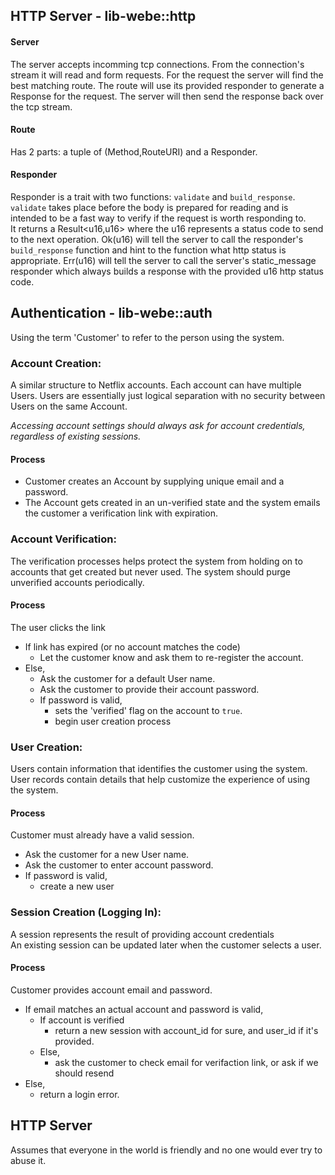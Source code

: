 ## HTTP Server - lib-webe::http

#### Server
The server accepts incomming tcp connections.  From the connection's stream it will read and form requests.
For the request the server will find the best matching route.  The route will use its provided responder to generate a Response for the request.  The server will then send the response back over the tcp stream.

#### Route
Has 2 parts:  a tuple of (Method,RouteURI) and a Responder.

#### Responder
Responder is a trait with two functions: `validate` and `build_response`.  
`validate` takes place before the body is prepared for reading and is intended to be a fast way to verify if the request is worth responding to.  
It returns a Result<u16,u16> where the u16 represents a status code to send to the next operation. Ok(u16) will tell the server to call the responder's `build_response` function and hint to the function what http status is appropriate. Err(u16) will tell the server to call the server's static_message responder which always builds a response with the provided u16 http status code.


## Authentication - lib-webe::auth

Using the term 'Customer' to refer to the person using the system.

### Account Creation:
A similar structure to Netflix accounts.  Each account can have multiple Users. Users are essentially just logical separation with no security between Users on the same Account.

*Accessing account settings should always ask for account credentials, regardless of existing sessions.*

#### Process
 - Customer creates an Account by supplying unique email and a password.
 - The Account gets created in an un-verified state and the system emails the customer a verification link with expiration.

### Account Verification:
The verification processes helps protect the system from holding on to accounts that get created but never used.  The system should purge unverified accounts periodically.

#### Process 
The user clicks the link
- If link has expired (or no account matches the code)
  - Let the customer know and ask them to re-register the account. 
- Else,
  - Ask the customer for a default User name.
  - Ask the customer to provide their account password.
  - If password is valid, 
    - sets the 'verified' flag on the account to `true`.  
    - begin user creation process

### User Creation:
Users contain information that identifies the customer using the system.  User records contain details that help customize the experience of using the system.

#### Process

Customer must already have a valid session.
- Ask the customer for a new User name.
- Ask the customer to enter account password.
- If password is valid,
  - create a new user

### Session Creation (Logging In):
A session represents the result of providing account credentials  
An existing session can be updated later when the customer selects a user.

#### Process

Customer provides account email and password.
- If email matches an actual account and password is valid,
  - If account is verified
    - return a new session with account_id for sure, and user_id if it's provided.
  - Else,
    - ask the customer to check email for verifaction link, or ask if we should resend
- Else,
  - return a login error.

## HTTP Server

Assumes that everyone in the world is friendly and no one would ever try to abuse it.


